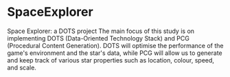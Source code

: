 # SpaceExplorer
Space Explorer: a DOTS project
The main focus of this study is on implementing DOTS (Data-Oriented Technology Stack) and PCG (Procedural Content Generation). DOTS will optimise the performance of the game's environment and the star's data, while PCG will allow us to generate and keep track of various star properties such as location, colour, speed, and scale.
